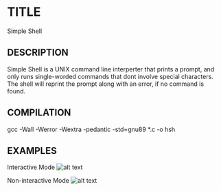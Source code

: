 # TITLE
Simple Shell 

## DESCRIPTION
Simple Shell is a UNIX command line interperter that prints a prompt, and  only runs single-worded commands that dont involve special characters. The shell will reprint the prompt along with an error, if no command is found. 
## COMPILATION
gcc -Wall -Werror -Wextra -pedantic -std=gnu89 *.c -o hsh
## EXAMPLES
Interactive Mode
![alt text](https://github.com/kevxcyj/atlas-simple_shell/assets/155566833/368772ef-8a50-487f-b220-ccb9b222e840)

Non-interactive Mode 
![alt text](https://github.com/kevxcyj/atlas-simple_shell/assets/155566833/2b77d010-dc51-4da5-a78e-4abf6392bd17)
